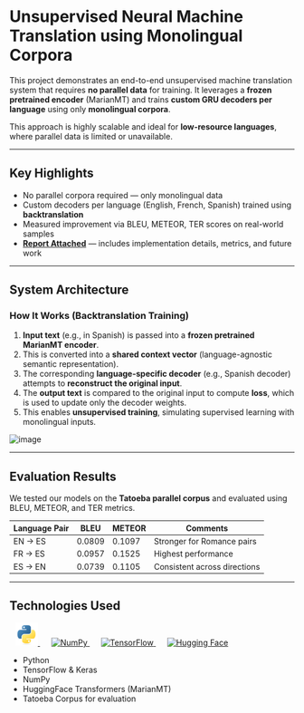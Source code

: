 # Unsupervised Neural Machine Translation using Monolingual Corpora

This project demonstrates an end-to-end unsupervised machine translation system that requires **no parallel data** for training. It leverages a **frozen pretrained encoder** (MarianMT) and trains **custom GRU decoders per language** using only **monolingual corpora**.

This approach is highly scalable and ideal for **low-resource languages**, where parallel data is limited or unavailable.

---

## Key Highlights

- No parallel corpora required — only monolingual data
- Custom decoders per language (English, French, Spanish) trained using **backtranslation**
- Measured improvement via BLEU, METEOR, TER scores on real-world samples
- [**Report Attached**](https://github.com/granth23/Machine-Translation/blob/main/Report_Unsupervised_Neural_Machine_Translation.pdf) — includes implementation details, metrics, and future work

---

## System Architecture

### How It Works (Backtranslation Training)

1. **Input text** (e.g., in Spanish) is passed into a **frozen pretrained MarianMT encoder**.
2. This is converted into a **shared context vector** (language-agnostic semantic representation).
3. The corresponding **language-specific decoder** (e.g., Spanish decoder) attempts to **reconstruct the original input**.
4. The **output text** is compared to the original input to compute **loss**, which is used to update only the decoder weights.
5. This enables **unsupervised training**, simulating supervised learning with monolingual inputs.

<img width="1600" height="1014" alt="image" src="https://github.com/user-attachments/assets/37e9c1c5-0e23-415b-9403-e897dda6fd64" />


---

## Evaluation Results

We tested our models on the **Tatoeba parallel corpus** and evaluated using BLEU, METEOR, and TER metrics.

| Language Pair | BLEU   | METEOR | Comments                    |
|---------------|--------|--------|-----------------------------|
| EN → ES       | 0.0809 | 0.1097 | Stronger for Romance pairs |
| FR → ES       | 0.0957 | 0.1525 | Highest performance         |
| ES → EN       | 0.0739 | 0.1105 | Consistent across directions|


---

## Technologies Used

<p align="left">
  <!-- Python -->
  <a href="https://www.python.org" target="_blank" rel="noreferrer" style="margin: 10px;">
    <img src="https://raw.githubusercontent.com/devicons/devicon/master/icons/python/python-original.svg" alt="Python" width="40" height="40"/>
  </a>

  <!-- NumPy -->
  <a href="https://numpy.org/" target="_blank" rel="noreferrer" style="margin: 10px;">
    <img src="https://upload.wikimedia.org/wikipedia/commons/3/31/NumPy_logo_2020.svg" alt="NumPy" width="40" height="40"/>
  </a>

  <!-- TensorFlow -->
  <a href="https://www.tensorflow.org/" target="_blank" rel="noreferrer" style="margin: 10px;">
    <img src="https://www.vectorlogo.zone/logos/tensorflow/tensorflow-icon.svg" alt="TensorFlow" width="40" height="40"/>
  </a>

  <!-- Hugging Face Transformers -->
  <a href="https://huggingface.co/transformers/" target="_blank" rel="noreferrer" style="margin: 10px;">
    <img src="https://huggingface.co/front/assets/huggingface_logo-noborder.svg" alt="Hugging Face" width="40" height="40"/>
  </a>
</p>

- Python 
- TensorFlow & Keras
- NumPy
- HuggingFace Transformers (MarianMT)
- Tatoeba Corpus for evaluation



